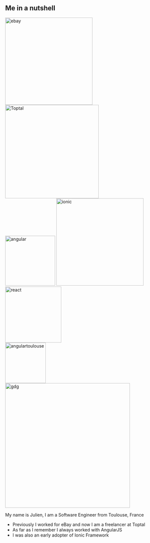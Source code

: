 <section>
    <h2>Me in a nutshell</h2>
    <div class="fragment">
        <div class="flex-center-center" >
            <div></div>
           <img class="plain" style="background: transparent; margin:0;" width="280" data-src="../../img/ebay-logo.png" alt="ebay">
            <a href="http://www.toptal.com/resume/julien-renaux#select-just-supreme-hackers" target="_blank">
                <img class="plain" style="background: transparent; margin:0;" width="300" data-src="../../img/toptal-logo.png" alt="Toptal">
            </a>
            <div></div>
        </div>
    </div>
    <div class="fragment">
        <div class="flex-center-center" >
            <img class="plain" style="background: transparent; margin:0;" width="160" data-src="../../img/angular-logo.png" alt="angular">
            <img class="plain" style="background: transparent; margin:0;" width="280" data-src="../../img/ionic-logo.png" alt="ionic">
            <img class="plain" style="background: transparent; margin:0;" width="180" data-src="../../img/react-logo.png" alt="react">
        </div>
    </div>
    <div class="fragment">
        <div class="flex-center-center" >
            <div></div>
            <img class="plain" style="background: transparent;" width="130" data-src="../../img/angulartoulouse-logo.png" alt="angulartoulouse">
            <img class="plain" style="background: transparent;" width="400" data-src="../../img/gdg-logo-white.png" alt="gdg">
            <div></div>
        </div>
    </div>
    <aside class="notes">
        <p>My name is Julien, I am a Software Engineer from Toulouse, France</p>
         <ul>
            <li>Previously I worked for eBay and now I am a freelancer at Toptal</li>
            <li>As far as I remember I always worked with AngularJS</li>
            <li>I was also an early adopter of Ionic Framework</li>
        </ul>
    </aside>
</section>